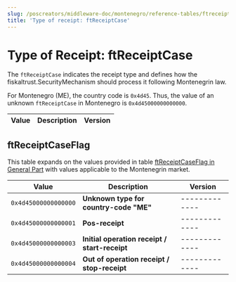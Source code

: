 ```yaml
---
slug: /poscreators/middleware-doc/montenegro/reference-tables/ftreceiptcase
title: 'Type of receipt: ftReceiptCase'
---
```


# Type of Receipt: ftReceiptCase

The `ftReceiptCase` indicates the receipt type and defines how the fiskaltrust.SecurityMechanism should process it following Montenegrin law.

For Montenegro (ME), the country code is `0x4d45`. Thus, the value of an unknown `ftReceiptCase` in Montenegro is `0x4d45000000000000`.

| **Value**            | **Description**                | **Version** |
|----------------------|--------------------------------|-------------|

## ftReceiptCaseFlag
This table expands on the values provided in table [ftReceiptCaseFlag in General Part](../../general/reference-tables/reference-tables.md#ftreceiptcaseflag) with values applicable to the Montenegrin market.

| **Value**            | **Description**                             | **Version** |
|----------------------|---------------------------------------------|-------------|
|`0x4d45000000000000`  |**Unknown type for country-code "ME"**       |-------------|
|`0x4d45000000000001`  |**Pos-receipt**                              |-------------|
|`0x4d45000000000003`  |**Initial operation receipt / start-receipt**|-------------|
|`0x4d45000000000004`  |**Out of operation receipt / stop-receipt**  |-------------|
